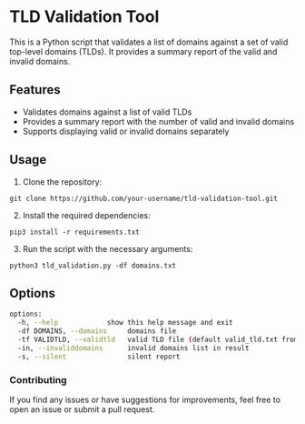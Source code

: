 # TLD Validation Tool

This is a Python script that validates a list of domains against a set of valid top-level domains (TLDs). It provides a summary report of the valid and invalid domains.

## Features

- Validates domains against a list of valid TLDs
- Provides a summary report with the number of valid and invalid domains
- Supports displaying valid or invalid domains separately

## Usage

1. Clone the repository:

`git clone https://github.com/your-username/tld-validation-tool.git`

2. Install the required dependencies:

`pip3 install -r requirements.txt`

3. Run the script with the necessary arguments:

`python3 tld_validation.py -df domains.txt`

## Options
```bash
options:
  -h, --help            show this help message and exit
  -df DOMAINS, --domains     domains file
  -tf VALIDTLD, --validtld   valid TLD file (default valid_tld.txt from SecLists )
  -in, --invaliddomains      invalid domains list in result
  -s, --silent               silent report
```

### Contributing
If you find any issues or have suggestions for improvements, feel free to open an issue or submit a pull request.
